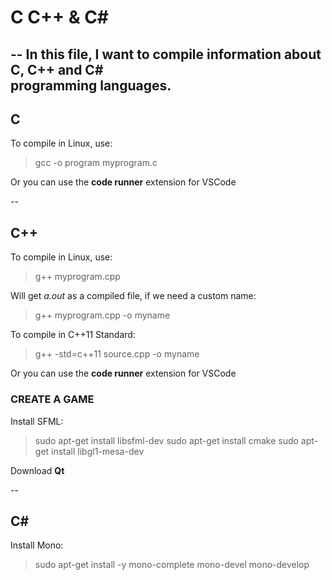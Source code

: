 # C C++ & C#

--
In this file, I want to compile information about C, C++ and C# <br/>
programming languages. <br/>
--


## C

To compile in Linux, use: <br/>

>gcc -o program myprogram.c

Or you can use the __code runner__ extension for VSCode <br/>

--


## C++

To compile in Linux, use: <br/>

>g++ myprogram.cpp

Will get _a.out_ as a compiled file, if we need a custom name: <br/>

>g++ myprogram.cpp -o myname

To compile in C++11 Standard:

>g++ -std=c++11 source.cpp -o myname


Or you can use the __code runner__ extension for VSCode <br/>


### CREATE A GAME

Install SFML: <br/>
>sudo apt-get install libsfml-dev
>sudo apt-get install cmake
>sudo apt-get install libgl1-mesa-dev

Download __Qt__



--


## C#

Install Mono: <br/>

>sudo apt-get install -y mono-complete mono-devel mono-develop


